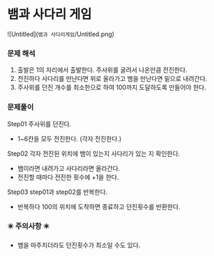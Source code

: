 # 뱀과 사다리 게임

![Untitled](`뱀과 사다리게임`/Untitled.png)

### 문제 해석

1. 출발은 1의 자리에서 출발한다. 주사위를 굴려서 나온만큼 전진한다.
2. 전진하다 사다리를 만난다면 위로 올라가고 뱀을 만난다면 밑으로 내려간다.
3. 주사위를 던진 개수를 최소한으로 하여 100까지 도달하도록 만들어야 한다.

### 문제풀이

Step01 주사위를 던진다.

- 1~6칸을 모두 전진한다. (각자 전진한다.)

Step02 각자 전진된 위치에 뱀이 있는지 사다리가 있는 지 확인한다.

- 뱀이라면 내려가고 사다리라면 올라간다.
- 전진할 때마다 전진한 횟수에 +1을 한다.

Step03 step01과 step02를  반복한다.

- 반복하다 100의 위치에 도착하면 종료하고 던진횟수를 반환한다.

### ✴️ 주의사항 ✴️

- 뱀을 마주치더라도 던진횟수가 최소일 수도 있다.
